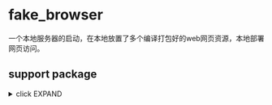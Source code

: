 # fake_browser

一个本地服务器的启动，在本地放置了多个编译打包好的web网页资源，本地部署网页访问。

## support package
<details>
<summary>click EXPAND</summary>
[shelf](https://pub.dev/packages/shelf)<br>
[shelf_static](https://pub.dev/packages/shelf_static)<br>
[path](https://pub.dev/packages/path)<br>
[path_provider](https://pub.dev/packages/path_provider)<br>
</details>
